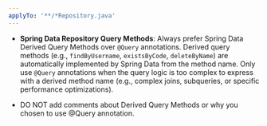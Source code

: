 ```yaml
---
applyTo: '**/*Repository.java'
---
```


- **Spring Data Repository Query Methods**: Always prefer Spring Data Derived Query Methods over `@Query` annotations. Derived query methods (e.g., `findByUsername`, `existsByCode`, `deleteByName`) are automatically implemented by Spring Data from the method name. Only use `@Query` annotations when the query logic is too complex to express with a derived method name (e.g., complex joins, subqueries, or specific performance optimizations).

- DO NOT add comments about Derived Query Methods or why you chosen to use @Query annotation.